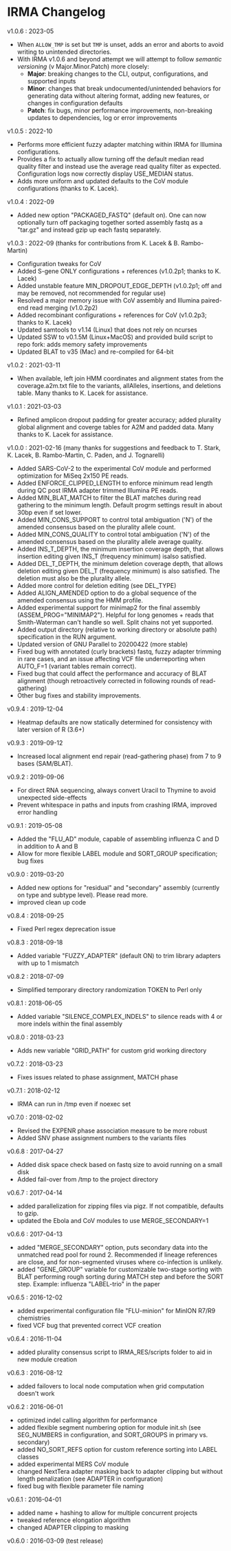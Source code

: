 # IRMA Changelog

v1.0.6 : 2023-05

- When `ALLOW_TMP` is set but `TMP` is unset, adds an error and aborts to avoid writing to unintended directories.
- With IRMA v1.0.6 and beyond attempt we will attempt to follow *semantic versioning* (v Major.Minor.Patch) more closely:
  - **Major**: breaking changes to the CLI, output, configurations, and supported inputs
  - **Minor**: changes that break undocumented/unintended behaviors for generating data without altering format, adding new features, or changes in configuration defaults
  - **Patch**: fix bugs, minor performance improvements, non-breaking updates to dependencies, log or error improvements

v1.0.5 : 2022-10

- Performs more efficient fuzzy adapter matching within IRMA for Illumina configurations.
- Provides a fix to actually allow turning off the default median read quality filter and instead use the average read quality filter as expected.  Configuration logs now correctly display USE_MEDIAN status.
- Adds more uniform and updated defaults to the CoV module configurations (thanks to K. Lacek).

v1.0.4 : 2022-09

- Added new option "PACKAGED_FASTQ" (default on). One can now optionally turn off packaging together sorted assembly fastq as a "tar.gz" and instead gzip up each fastq separately.

v1.0.3 : 2022-09 (thanks for contributions from K. Lacek & B. Rambo-Martin)

- Configuration tweaks for CoV
- Added S-gene ONLY configurations + references (v1.0.2p1; thanks to K. Lacek)
- Added unstable feature MIN_DROPOUT_EDGE_DEPTH (v1.0.2p1; off and may be removed, not recommended for regular use)
- Resolved a major memory issue with CoV assembly and Illumina paired-end read merging (v1.0.2p2)
- Added recombinant configurations + references for CoV (v1.0.2p3; thanks to K. Lacek)
- Updated samtools to v1.14 (Linux) that does not rely on ncurses
- Updated SSW to v0.1.5M (Linux+MacOS) and provided build script to repo fork: adds memory safety improvements
- Updated BLAT to v35 (Mac) and re-compiled for 64-bit

v1.0.2 : 2021-03-11

- When available, left join HMM coordinates and alignment states from the coverage.a2m.txt file to the variants, allAlleles, insertions, and deletions table.  Many thanks to K. Lacek for assistance.

v1.0.1 : 2021-03-03

- Refined amplicon dropout padding for greater accuracy; added plurality global alignment and coverge tables for A2M and padded data. Many thanks to K. Lacek for assistance.

v1.0.0 : 2021-02-16 (many thanks for suggestions and feedback to T. Stark, K. Lacek, B. Rambo-Martin, C. Paden, and J. Tognarelli)

- Added SARS-CoV-2 to the experimental CoV module and performed optimization for MiSeq 2x150 PE reads.
- Added ENFORCE_CLIPPED_LENGTH to enforce minimum read length during QC post IRMA adapter trimmed Illumina PE reads.
- Added MIN_BLAT_MATCH to filter the BLAT matches during read gathering to the minimum length. Default progrm settings result in about 30bp even if set lower.
- Added MIN_CONS_SUPPORT to control total ambiguation ('N') of the amended consensus based on the plurality allele count.
- Added MIN_CONS_QUALITY to control total ambiguation ('N') of the amended consensus based on the plurality allele average quality.
- Added INS_T_DEPTH, the minimum insertion coverage depth, that allows insertion editing given INS_T (frequency minimum) isalso satisfied.
- Added DEL_T_DEPTH, the minimum deletion coverage depth, that allows deletion editing given DEL_T (frequency minimum) is also satisfied. The deletion must also be the plurality allele.
- Added more control for deletion editing (see DEL_TYPE)
- Added ALIGN_AMENDED option to do a global sequence of the amended consensus using the HMM profile.
- Added experimental support for minimap2 for the final assembly (ASSEM_PROG="MINIMAP2"). Helpful for long genomes + reads that Smith-Waterman can't handle so well. Split chains not yet supported.
- Added output directory (relative to working directory or absolute path) specification in the RUN argument.
- Updated version of GNU Parallel to 20200422 (more stable)
- Fixed bug with annotated (curly brackets) fastq, fuzzy adapter trimming in rare cases, and an issue affecting VCF file underreporting when AUTO_F=1 (variant tables remain correct).
- Fixed bug that could affect the performance and accuracy of BLAT alignment (though retroactively corrected in following rounds of read-gathering)
- Other bug fixes and stability improvements.

v0.9.4 : 2019-12-04

- Heatmap defaults are now statically determined for consistency with later version of R (3.6+)

v0.9.3 : 2019-09-12

- Increased local alignment end repair (read-gathering phase) from 7 to 9 bases (SAM/BLAT).

v0.9.2 : 2019-09-06

- For direct RNA sequencing, always convert Uracil to Thymine to avoid unexpected side-effects
- Prevent whitespace in paths and inputs from crashing IRMA, improved error handling

v0.9.1 : 2019-05-08

- Added the "FLU_AD" module, capable of assembling influenza C and D in addition to A and B
- Allow for more flexible LABEL module and SORT_GROUP specification; bug fixes

v0.9.0 : 2019-03-20

- Added new options for "residual" and "secondary" assembly (currently on type and subtype level). Please read more.
- improved clean up code

v0.8.4 : 2018-09-25

- Fixed Perl regex deprecation issue

v0.8.3 : 2018-09-18

- Added variable "FUZZY_ADAPTER" (default ON) to trim library adapters with up to 1 mismatch

v0.8.2 : 2018-07-09

- Simplified temporary directory randomization TOKEN to Perl only

v0.8.1 : 2018-06-05

- Added variable "SILENCE_COMPLEX_INDELS" to silence reads with 4 or more indels within the final assembly

v0.8.0 : 2018-03-23

- Adds new variable "GRID_PATH" for custom grid working directory

v0.7.2 : 2018-03-23

- Fixes issues related to phase assignment, MATCH phase

v0.7.1 : 2018-02-12

- IRMA can run in /tmp even if noexec set

v0.7.0 : 2018-02-02

- Revised the EXPENR phase association measure to be more robust
- Added SNV phase assignment numbers to the variants files

v0.6.8 : 2017-04-27

- Added disk space check based on fastq size to avoid running on a small disk
- Added fail-over from /tmp to the project directory

v0.6.7 : 2017-04-14

- added parallelization for zipping files via pigz. If not compatible, defaults to gzip.
- updated the Ebola and CoV modules to use MERGE_SECONDARY=1

v0.6.6 : 2017-04-13

- added "MERGE_SECONDARY" option, puts secondary data into the unmatched read pool for round 2. Recommended if lineage references are close, and for non-segmented viruses where co-infection is unlikely.
- added "GENE_GROUP" variable for customizable two-stage sorting with BLAT performing rough sorting during MATCH step and before the SORT step. Example: influenza "LABEL-trio" in the paper

v0.6.5 : 2016-12-02

- added experimental configuration file "FLU-minion" for MinION R7/R9 chemistries
- fixed VCF bug that prevented correct VCF creation

v0.6.4 : 2016-11-04

- added plurality consensus script to IRMA_RES/scripts folder to aid in new module creation

v0.6.3 : 2016-08-12

- added failovers to local node computation when grid computation doesn't work

v0.6.2 : 2016-06-01

- optimized indel calling algorithm for performance
- added flexible segment numbering option for module init.sh (see SEG_NUMBERS in configuration, and SORT_GROUPS in primary vs. secondary)
- added NO_SORT_REFS option for custom reference sorting into LABEL classes
- added experimental MERS CoV module
- changed NextTera adapter masking back to adapter clipping but without length penalization (see ADAPTER in configuration)
- fixed bug with flexible parameter file naming

v0.6.1 : 2016-04-01

- added name + hashing to allow for multiple concurrent projects
- tweaked reference elongation algorithm
- changed ADAPTER clipping to masking

v0.6.0 : 2016-03-09  (test release)
